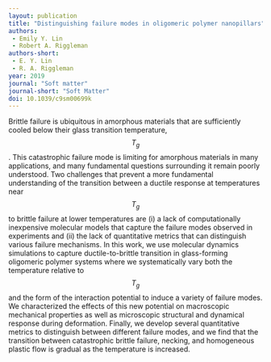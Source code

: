 ```yaml
---
layout: publication
title: "Distinguishing failure modes in oligomeric polymer nanopillars"
authors:
 - Emily Y. Lin
 - Robert A. Riggleman
authors-short:
 - E. Y. Lin
 - R. A. Riggleman
year: 2019 
journal: "Soft matter"
journal-short: "Soft Matter"
doi: 10.1039/c9sm00699k
---
```




Brittle failure is ubiquitous in amorphous materials that are sufficiently cooled below their glass transition temperature, $$ T_g $$. This catastrophic failure mode is limiting for amorphous materials in many applications, and many fundamental questions surrounding it remain poorly understood. Two challenges that prevent a more fundamental understanding of the transition between a ductile response at temperatures near $$ T_g $$ to brittle failure at lower temperatures are (i) a lack of computationally inexpensive molecular models that capture the failure modes observed in experiments and (ii) the lack of quantitative metrics that can distinguish various failure mechanisms. In this work, we use molecular dynamics simulations to capture ductile-to-brittle transition in glass-forming oligomeric polymer systems where we systematically vary both the temperature relative to $$ T_g $$ and the form of the interaction potential to induce a variety of failure modes. We characterized the effects of this new potential on macroscopic mechanical properties as well as microscopic structural and dynamical response during deformation. Finally, we develop several quantitative metrics to distinguish between different failure modes, and we find that the transition between catastrophic brittle failure, necking, and homogeneous plastic flow is gradual as the temperature is increased.

